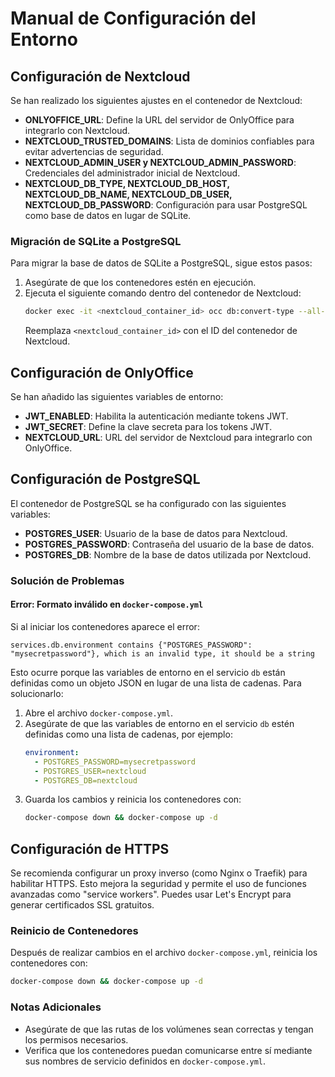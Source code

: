 # Manual de Configuración del Entorno

## Configuración de Nextcloud
Se han realizado los siguientes ajustes en el contenedor de Nextcloud:
- **ONLYOFFICE_URL**: Define la URL del servidor de OnlyOffice para integrarlo con Nextcloud.
- **NEXTCLOUD_TRUSTED_DOMAINS**: Lista de dominios confiables para evitar advertencias de seguridad.
- **NEXTCLOUD_ADMIN_USER y NEXTCLOUD_ADMIN_PASSWORD**: Credenciales del administrador inicial de Nextcloud.
- **NEXTCLOUD_DB_TYPE, NEXTCLOUD_DB_HOST, NEXTCLOUD_DB_NAME, NEXTCLOUD_DB_USER, NEXTCLOUD_DB_PASSWORD**: Configuración para usar PostgreSQL como base de datos en lugar de SQLite.

### Migración de SQLite a PostgreSQL
Para migrar la base de datos de SQLite a PostgreSQL, sigue estos pasos:
1. Asegúrate de que los contenedores estén en ejecución.
2. Ejecuta el siguiente comando dentro del contenedor de Nextcloud:
   ```bash
   docker exec -it <nextcloud_container_id> occ db:convert-type --all-apps pgsql nextcloud db nextcloudpassword
   ```
   Reemplaza `<nextcloud_container_id>` con el ID del contenedor de Nextcloud.

## Configuración de OnlyOffice
Se han añadido las siguientes variables de entorno:
- **JWT_ENABLED**: Habilita la autenticación mediante tokens JWT.
- **JWT_SECRET**: Define la clave secreta para los tokens JWT.
- **NEXTCLOUD_URL**: URL del servidor de Nextcloud para integrarlo con OnlyOffice.

## Configuración de PostgreSQL
El contenedor de PostgreSQL se ha configurado con las siguientes variables:
- **POSTGRES_USER**: Usuario de la base de datos para Nextcloud.
- **POSTGRES_PASSWORD**: Contraseña del usuario de la base de datos.
- **POSTGRES_DB**: Nombre de la base de datos utilizada por Nextcloud.

### Solución de Problemas
#### Error: Formato inválido en `docker-compose.yml`
Si al iniciar los contenedores aparece el error:
```
services.db.environment contains {"POSTGRES_PASSWORD": "mysecretpassword"}, which is an invalid type, it should be a string
```
Esto ocurre porque las variables de entorno en el servicio `db` están definidas como un objeto JSON en lugar de una lista de cadenas. Para solucionarlo:
1. Abre el archivo `docker-compose.yml`.
2. Asegúrate de que las variables de entorno en el servicio `db` estén definidas como una lista de cadenas, por ejemplo:
   ```yaml
   environment:
     - POSTGRES_PASSWORD=mysecretpassword
     - POSTGRES_USER=nextcloud
     - POSTGRES_DB=nextcloud
   ```
3. Guarda los cambios y reinicia los contenedores con:
   ```bash
   docker-compose down && docker-compose up -d
   ```

## Configuración de HTTPS
Se recomienda configurar un proxy inverso (como Nginx o Traefik) para habilitar HTTPS. Esto mejora la seguridad y permite el uso de funciones avanzadas como "service workers". Puedes usar Let's Encrypt para generar certificados SSL gratuitos.

### Reinicio de Contenedores
Después de realizar cambios en el archivo `docker-compose.yml`, reinicia los contenedores con:
```bash
docker-compose down && docker-compose up -d
```

### Notas Adicionales
- Asegúrate de que las rutas de los volúmenes sean correctas y tengan los permisos necesarios.
- Verifica que los contenedores puedan comunicarse entre sí mediante sus nombres de servicio definidos en `docker-compose.yml`.
